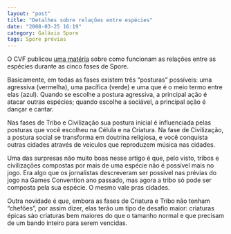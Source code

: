 ```yaml
---
layout: "post"
title: "Detalhes sobre relações entre espécies"
date: "2008-03-25 16:19"
category: Galáxia Spore
tags: Spore prévias
---
```

O CVF publicou [uma matéria](http://www.computerandvideogames.com/article.php?id=185346) sobre como funcionam as relações entre as espécies durante as cinco fases de Spore.

Basicamente, em todas as fases existem três “posturas” possíveis: uma agressiva (vermelha), uma pacífica (verde) e uma que é o meio termo entre elas (azul). Quando se escolhe a postura agressiva, a principal ação é atacar outras espécies; quando escolhe a sociável, a principal ação é dançar e cantar.

Nas fases de Tribo e Civilização sua postura inicial é influenciada pelas posturas que você escolheu na Célula e na Criatura. Na fase de Civilização, a postura social se transforma em doutrina religiosa, e você conquista outras cidades através de veículos que reproduzem música nas cidades.

Uma das surpresas não muito boas nesse artigo é que, pelo visto, tribos e civilizações compostas por mais de uma espécie não é possível mais no jogo. Era algo que os jornalistas descreveram ser possível nas prévias do jogo na Games Convention ano passado, mas agora a tribo só pode ser composta pela sua espécie. O mesmo vale pras cidades.

Outra novidade é que, embora as fases de Criatura e Tribo não tenham “chefões”, por assim dizer, elas terão um tipo de desafio maior: criaturas épicas sào criaturas bem maiores do que o tamanho normal e que precisam de um bando inteiro para serem vencidas.
